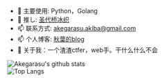 - 🔭 主要使用: Python，Golang
- 🌱 推し: [圣代桥冰织](https://mzh.moegirl.org.cn/zh-hans/%E5%9C%A3%E4%BB%A3%E6%A1%A5%E5%86%B0%E7%BB%87)
- 📫 联系方式: akegarasu.akiba@gmail.com
- 📫 个人博客: [秋葉的blog](https://blog.qiuye.ink)
- 👯 关于我：一个渣渣ctfer，web手。干什么什么不会

![Akegarasu's github stats](https://github-readme-stats.vercel.app/api?username=Akegarasu&show_icons=true)  
![Top Langs](https://github-readme-stats.vercel.app/api/top-langs/?username=Akegarasu)
